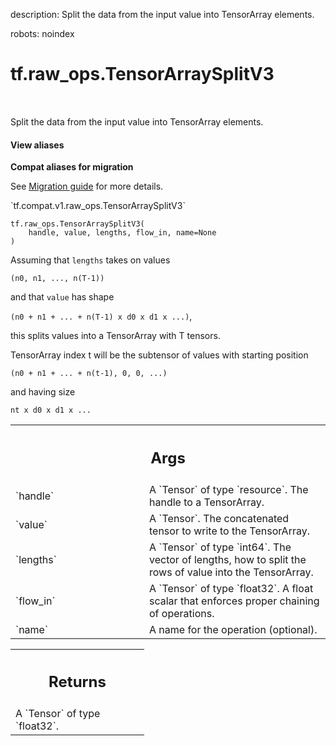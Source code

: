 description: Split the data from the input value into TensorArray elements.

robots: noindex

# tf.raw_ops.TensorArraySplitV3

<!-- Insert buttons and diff -->

<table class="tfo-notebook-buttons tfo-api nocontent" align="left">

</table>



Split the data from the input value into TensorArray elements.

<section class="expandable">
  <h4 class="showalways">View aliases</h4>
  <p>
<b>Compat aliases for migration</b>
<p>See
<a href="https://www.tensorflow.org/guide/migrate">Migration guide</a> for
more details.</p>
<p>`tf.compat.v1.raw_ops.TensorArraySplitV3`</p>
</p>
</section>

<pre class="devsite-click-to-copy prettyprint lang-py tfo-signature-link">
<code>tf.raw_ops.TensorArraySplitV3(
    handle, value, lengths, flow_in, name=None
)
</code></pre>



<!-- Placeholder for "Used in" -->

Assuming that `lengths` takes on values

  ```(n0, n1, ..., n(T-1))```

and that `value` has shape

  ```(n0 + n1 + ... + n(T-1) x d0 x d1 x ...)```,

this splits values into a TensorArray with T tensors.

TensorArray index t will be the subtensor of values with starting position

  ```(n0 + n1 + ... + n(t-1), 0, 0, ...)```

and having size

  ```nt x d0 x d1 x ...```

<!-- Tabular view -->
 <table class="responsive fixed orange">
<colgroup><col width="214px"><col></colgroup>
<tr><th colspan="2"><h2 class="add-link">Args</h2></th></tr>

<tr>
<td>
`handle`
</td>
<td>
A `Tensor` of type `resource`. The handle to a TensorArray.
</td>
</tr><tr>
<td>
`value`
</td>
<td>
A `Tensor`. The concatenated tensor to write to the TensorArray.
</td>
</tr><tr>
<td>
`lengths`
</td>
<td>
A `Tensor` of type `int64`.
The vector of lengths, how to split the rows of value into the
TensorArray.
</td>
</tr><tr>
<td>
`flow_in`
</td>
<td>
A `Tensor` of type `float32`.
A float scalar that enforces proper chaining of operations.
</td>
</tr><tr>
<td>
`name`
</td>
<td>
A name for the operation (optional).
</td>
</tr>
</table>



<!-- Tabular view -->
 <table class="responsive fixed orange">
<colgroup><col width="214px"><col></colgroup>
<tr><th colspan="2"><h2 class="add-link">Returns</h2></th></tr>
<tr class="alt">
<td colspan="2">
A `Tensor` of type `float32`.
</td>
</tr>

</table>

